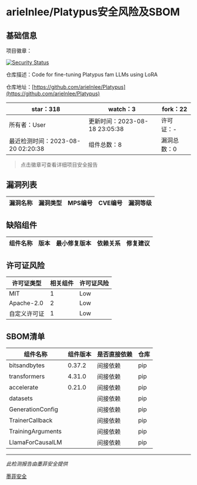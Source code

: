 # arielnlee/Platypus安全风险及SBOM

## 基础信息

项目徽章：

[![Security Status](https://www.murphysec.com/platform3/v31/badge/1692964780364419072.svg)](https://www.murphysec.com/console/report/1692964780095983616/1692964780364419072)

仓库描述：Code for fine-tuning Platypus fam LLMs using LoRA

仓库地址：[https://github.com/arielnlee/Platypus](https://github.com/arielnlee/Platypus)

| star：318 | watch：3 | fork：22 |
| ----------- | -------------- | ------------ |
| 所有者：User | 更新时间：2023-08-18 23:05:38 | 许可证：- |
| 最近检测时间：2023-08-20 02:20:38 | 组件总数：8 | 漏洞总数：0 |

> 点击徽章可查看详细项目安全报告



## 漏洞列表

| 漏洞名称 | 漏洞类型 | MPS编号 | CVE编号 | 漏洞等级 |
| ------- | ------ | ------- | ------ | ----- |





## 缺陷组件

| 组件名称 | 版本 | 最小修复版本 | 依赖关系 | 修复建议 |
| -------- | ---- | ------------ | -------- | -------- |





## 许可证风险

| 许可证类型 | 相关组件 | 许可证风险 |
| ---------- | -------- | ---------- |
|MIT|1|Low|
|Apache-2.0|2|Low|
|自定义许可证|1|Low|




## SBOM清单

| 组件名称 | 组件版本 | 是否直接依赖 | 仓库 |
| -------- | -------- | ------------ | ---- |
|bitsandbytes|0.37.2|间接依赖|pip|
|transformers|4.31.0|间接依赖|pip|
|accelerate|0.21.0|间接依赖|pip|
|datasets||间接依赖|pip|
|GenerationConfig||间接依赖|pip|
|TrainerCallback||间接依赖|pip|
|TrainingArguments||间接依赖|pip|
|LlamaForCausalLM||间接依赖|pip|


------

*此检测报告由墨菲安全提供*

[墨菲安全](www.murphysec.com)